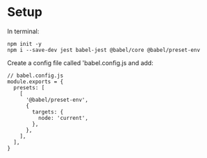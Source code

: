 # Setup

In terminal:
```
npm init -y
npm i --save-dev jest babel-jest @babel/core @babel/preset-env
```

Create a config file called 'babel.config.js and add:
```
// babel.config.js
module.exports = {
  presets: [
    [
      '@babel/preset-env',
      {
        targets: {
          node: 'current',
        },
      },
    ],
  ],
}
```
